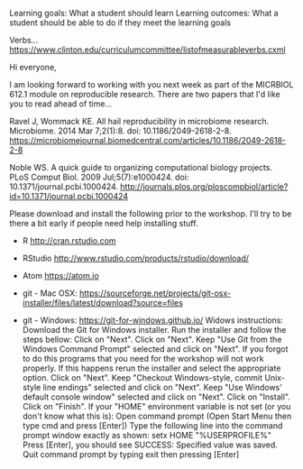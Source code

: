 Learning goals: What a student should learn
Learning outcomes: What a student should be able to do if they meet the learning goals

Verbs...
https://www.clinton.edu/curriculumcommittee/listofmeasurableverbs.cxml




Hi everyone,

I am looking forward to working with you next week as part of the MICRBIOL 612.1 module on reproducible research. There are two papers that I'd like you to read ahead of time...

Ravel J, Wommack KE. All hail reproducibility in microbiome research. Microbiome. 2014 Mar 7;2(1):8. doi: 10.1186/2049-2618-2-8.
https://microbiomejournal.biomedcentral.com/articles/10.1186/2049-2618-2-8

Noble WS. A quick guide to organizing computational biology projects. PLoS Comput Biol. 2009 Jul;5(7):e1000424. doi: 10.1371/journal.pcbi.1000424.
http://journals.plos.org/ploscompbiol/article?id=10.1371/journal.pcbi.1000424


Please download and install the following prior to the workshop. I'll try to be there a bit early if people need help installing stuff.


* R       http://cran.rstudio.com
* RStudio http://www.rstudio.com/products/rstudio/download/
* Atom    https://atom.io

* git - Mac OSX: https://sourceforge.net/projects/git-osx-installer/files/latest/download?source=files

* git - Windows: https://git-for-windows.github.io/
Widows instructions:
	Download the Git for Windows installer.
	Run the installer and follow the steps bellow:
	Click on "Next".
	Click on "Next".
	Keep "Use Git from the Windows Command Prompt" selected and click on "Next". If you forgot to do this programs that you need for the workshop will not work properly. If this happens rerun the installer and select the appropriate option.
	Click on "Next".
	Keep "Checkout Windows-style, commit Unix-style line endings" selected and click on "Next".
	Keep "Use Windows' default console window" selected and click on "Next".
	Click on "Install".
	Click on "Finish".
	If your "HOME" environment variable is not set (or you don't know what this is):
	Open command prompt (Open Start Menu then type cmd and press [Enter])
	Type the following line into the command prompt window exactly as shown:
	setx HOME "%USERPROFILE%"
	Press [Enter], you should see SUCCESS: Specified value was saved.
	Quit command prompt by typing exit then pressing [Enter]
